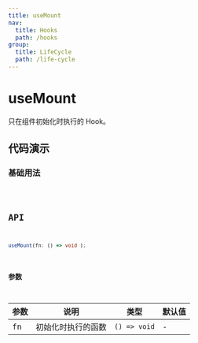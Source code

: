 ```yaml
---
title: useMount
nav:
  title: Hooks
  path: /hooks
group:
  title: LifeCycle
  path: /life-cycle
---
```


# useMount

只在组件初始化时执行的 Hook。

## 代码演示

### 基础用法

<code src="./demo/demo1.tsx" />

## API

```typescript
useMount(fn: () => void );
```

### 参数

| 参数 | 说明               | 类型         | 默认值 |
|------|--------------------|--------------|--------|
| fn   | 初始化时执行的函数 | `() => void` | -      |
